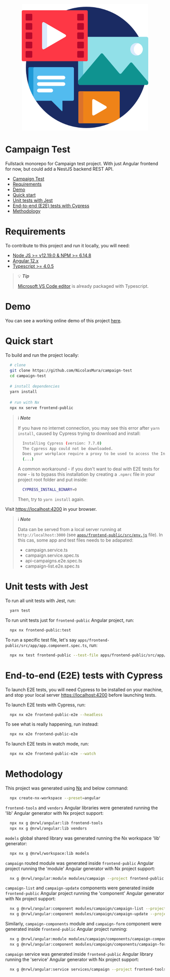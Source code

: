 <!-- markdownlint-disable MD033 -->
<!-- markdownlint-disable MD041 -->
<p align="center">
  <a href="https://campaign-test.nicolasmura.com" target="_blank">
    <img alt="Campaign test image" src="./apps/frontend-public/src/assets/icons/favicon.ico" width="400" />
  </a>
</p>

# Campaign Test

Fullstack monorepo for Campaign test project. With just Angular frontend for now, but could add a NestJS backend REST API.

- [Campaign Test](#campaign-test)
- [Requirements](#requirements)
- [Demo](#demo)
- [Quick start](#quick-start)
- [Unit tests with Jest](#unit-tests-with-jest)
- [End-to-end (E2E) tests with Cypress](#end-to-end-e2e-tests-with-cypress)
- [Methodology](#methodology)

# Requirements

To contribute to this project and run it locally, you will need:

- [Node JS >= v12.19.0 & NPM >= 6.14.8](https://nodejs.org/en)
- [Angular 12.x](https://angular.io)
- [Typescript >= 4.0.5](https://www.typescriptlang.org)

> :bulb: **_Tip_**
>
> [Microsoft VS Code editor](https://code.visualstudio.com/) is already packaged with Typescript.

# Demo

You can see a working online demo of this project [here](https://campaign-test.nicolasmura.com).

# Quick start

To build and run the project locally:

```bash
  # clone
  git clone https://github.com/NicolasMura/campaign-test
  cd campaign-test

  # install dependencies
  yarn install

  # run with Nx
  npx nx serve frontend-public
```

> :information_source: **_Note_**
>
> If you have no internet connection, you may see this error after `yarn install`, caused by Cypress trying to download and install:
>
> ```bash
>   Installing Cypress (version: 7.7.0)
>   The Cypress App could not be downloaded.
>   Does your workplace require a proxy to be used to access the Internet? If so, you must configure the HTTP_PROXY environment variable before downloading Cypress. Read more: https://on.cypress.io/proxy-configuration 
>   (...)
> ```
>
> A common workaround - if you don't want to deal with E2E tests for now - is to bypass this installation by creating a `.npmrc` file in your project root folder and put inside:
>
> ```bash
>   CYPRESS_INSTALL_BINARY=0
> ```
>
> Then, try to `yarn install` again.

Visit [https://localhost:4200](https://localhost:4200) in your browser.

> :information_source: **_Note_**
>
> Data can be served from a local server running at `http://localhost:3000` (see [`apps/frontend-public/src/env.js`](./apps/frontend-public/src/env.js) file). In this cas, some app and test files needs to be adapated:
> - campaign.service.ts
> - campaign.service.spec.ts
> - api-campaigns.e2e.spec.ts
> - campaign-list.e2e.spec.ts

# Unit tests with Jest

To run all unit tests with Jest, run:

```bash
  yarn test
```

To run unit tests just for `frontend-public` Angular project, run:

```bash
  npx nx frontend-public:test
```


To run a specific test file, let's say `apps/frontend-public/src/app/app.component.spec.ts`, run:

```bash
  npx nx test frontend-public --test-file apps/frontend-public/src/app/app.component.spec.ts
```

# End-to-end (E2E) tests with Cypress

To launch E2E tests, you will need Cypress to be installed on your machine, and stop your local server [https://localhost:4200](https://localhost:4200) before launching tests.

To launch E2E tests with Cypress, run:

```bash
  npx nx e2e frontend-public-e2e --headless
```

To see what is really happening, run instead:

```bash
  npx nx e2e frontend-public-e2e
```

To launch E2E tests in watch mode, run:

```bash
  npx nx e2e frontend-public-e2e --watch
```

# Methodology

This project was generated using [Nx](https://nx.dev) and below command:

```bash
  npx create-nx-workspace --preset=angular
```

`frontend-tools` and `vendors` Angular libraries were generated running the 'lib' Angular generator with Nx project support:

```bash
  npx nx g @nrwl/angular:lib frontend-tools
  npx nx g @nrwl/angular:lib vendors
```

`models` global shared library was generated running the Nx workspace 'lib' generator:

```bash
  npx nx g @nrwl/workspace:lib models
```

`campaign` routed module was generated inside `frontend-public` Angular project running the 'module' Angular generator with Nx project support:

```bash
  nx g @nrwl/angular:module modules/campaign --project frontend-public --routing true
```

`campaign-list` and `campaign-update` components were generated inside `frontend-public` Angular project running the 'component' Angular generator with Nx project support:

```bash
  nx g @nrwl/angular:component modules/campaign/campaign-list --project frontend-public
  nx g @nrwl/angular:component modules/campaign/campaign-update --project frontend-public
```

Similarly, `campaign-components` module and `campaign-form` component were generated inside `frontend-public` Angular project running:

```bash
  nx g @nrwl/angular:module modules/campaign/components/campaign-components --project frontend-public --flat true
  nx g @nrwl/angular:component modules/campaign/components/campaign-form --project frontend-public
```

`campaign` service was generated inside `frontend-public` Angular library running the 'service' Angular generator with Nx project support:

```bash
  nx g @nrwl/angular:service services/campaign --project frontend-tools --flat
```
